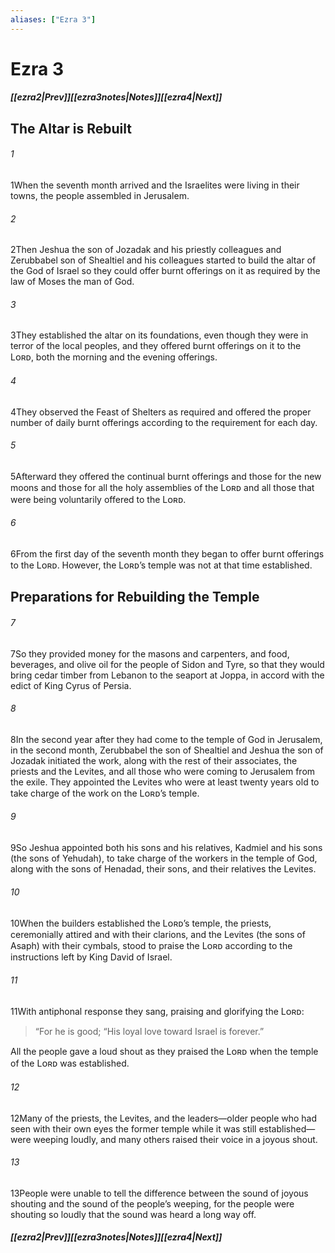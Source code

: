 ```yaml
---
aliases: ["Ezra 3"]
---
```

# Ezra 3
##### <span class=arrow-left></span>[[ezra2|Prev]]<span class=navigation-separator></span>[[ezra3notes|Notes]]<span class=navigation-separator></span>[[ezra4|Next]]<span class=arrow-right></span>
## The Altar is Rebuilt
###### 1
<span class=verse-first>1</span>When the seventh month arrived and the Israelites were living in their towns, the people assembled in Jerusalem.
###### 2
<span class=verse-body>2</span>Then Jeshua the son of Jozadak and his priestly colleagues and Zerubbabel son of Shealtiel and his colleagues started to build the altar of the God of Israel so they could offer burnt offerings on it as required by the law of Moses the man of God.
###### 3
<span class=verse-body>3</span>They established the altar on its foundations, even though they were in terror of the local peoples, and they offered burnt offerings on it to the Lᴏʀᴅ, both the morning and the evening offerings.
###### 4
<span class=verse-body>4</span>They observed the Feast of Shelters as required and offered the proper number of daily burnt offerings according to the requirement for each day.
###### 5
<span class=verse-body>5</span>Afterward they offered the continual burnt offerings and those for the new moons and those for all the holy assemblies of the Lᴏʀᴅ and all those that were being voluntarily offered to the Lᴏʀᴅ.
###### 6
<span class=verse-body>6</span>From the first day of the seventh month they began to offer burnt offerings to the Lᴏʀᴅ. However, the Lᴏʀᴅ’s temple was not at that time established.
## Preparations for Rebuilding the Temple
###### 7
<span class=verse-body>7</span>So they provided money for the masons and carpenters, and food, beverages, and olive oil for the people of Sidon and Tyre, so that they would bring cedar timber from Lebanon to the seaport at Joppa, in accord with the edict of King Cyrus of Persia.
<div class=paragraph-break></div>

###### 8
<span class=verse-first>8</span>In the second year after they had come to the temple of God in Jerusalem, in the second month, Zerubbabel the son of Shealtiel and Jeshua the son of Jozadak initiated the work, along with the rest of their associates, the priests and the Levites, and all those who were coming to Jerusalem from the exile. They appointed the Levites who were at least twenty years old to take charge of the work on the Lᴏʀᴅ’s temple.
###### 9
<span class=verse-body>9</span>So Jeshua appointed both his sons and his relatives, Kadmiel and his sons (the sons of Yehudah), to take charge of the workers in the temple of God, along with the sons of Henadad, their sons, and their relatives the Levites.
<div class=paragraph-break></div>

###### 10
<span class=verse-first>10</span>When the builders established the Lᴏʀᴅ’s temple, the priests, ceremonially attired and with their clarions, and the Levites (the sons of Asaph) with their cymbals, stood to praise the Lᴏʀᴅ according to the instructions left by King David of Israel.
###### 11
<span class=verse-body>11</span>With antiphonal response they sang, praising and glorifying the Lᴏʀᴅ:
<div class=paragraph-break></div>

><span class=poetry-quote-double>“</span>For he is good;
><span class=poetry-quote-double>“</span>His loyal love toward Israel is forever.”
<div class=paragraph-break></div>

All the people gave a loud shout as they praised the Lᴏʀᴅ when the temple of the Lᴏʀᴅ was established.
###### 12
<span class=verse-body>12</span>Many of the priests, the Levites, and the leaders—older people who had seen with their own eyes the former temple while it was still established—were weeping loudly, and many others raised their voice in a joyous shout.
###### 13
<span class=verse-body>13</span>People were unable to tell the difference between the sound of joyous shouting and the sound of the people’s weeping, for the people were shouting so loudly that the sound was heard a long way off.
##### <span class=arrow-left></span>[[ezra2|Prev]]<span class=navigation-separator></span>[[ezra3notes|Notes]]<span class=navigation-separator></span>[[ezra4|Next]]<span class=arrow-right></span>